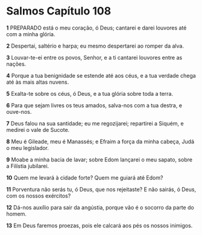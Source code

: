 # Salmos Capítulo 108

**1** 	PREPARADO está o meu coração, ó Deus; cantarei e darei louvores até com a minha glória.

**2** 	Despertai, saltério e harpa; eu mesmo despertarei ao romper da alva.

**3** 	Louvar-te-ei entre os povos, Senhor, e a ti cantarei louvores entre as nações.

**4** 	Porque a tua benignidade se estende até aos céus, e a tua verdade chega até às mais altas nuvens.

**5** 	Exalta-te sobre os céus, ó Deus, e a tua glória sobre toda a terra.

**6** 	Para que sejam livres os teus amados, salva-nos com a tua destra, e ouve-nos.

**7** 	Deus falou na sua santidade; eu me regozijarei; repartirei a Siquém, e medirei o vale de Sucote.

**8** 	Meu é Gileade, meu é Manassés; e Efraim a força da minha cabeça, Judá o meu legislador.

**9** 	Moabe a minha bacia de lavar; sobre Edom lançarei o meu sapato, sobre a Filístia jubilarei.

**10** 	Quem me levará à cidade forte? Quem me guiará até Edom?

**11** 	Porventura não serás tu, ó Deus, que nos rejeitaste? E não sairás, ó Deus, com os nossos exércitos?

**12** 	Dá-nos auxílio para sair da angústia, porque vão é o socorro da parte do homem.

**13** 	Em Deus faremos proezas, pois ele calcará aos pés os nossos inimigos.

